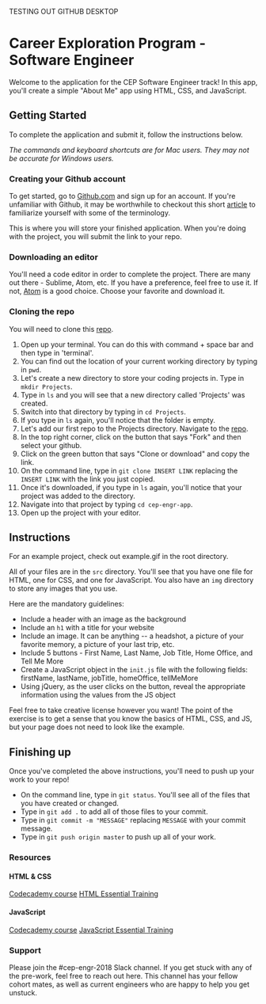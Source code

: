TESTING OUT GITHUB DESKTOP

# Career Exploration Program - Software Engineer

Welcome to the application for the CEP Software Engineer track! In this app, you'll create a simple "About Me" app using HTML, CSS, and JavaScript.

## Getting Started

To complete the application and submit it, follow the instructions below.

_The commands and keyboard shortcuts are for Mac users. They may not be accurate for Windows users._

### Creating your Github account

To get started, go to [Github.com](www.github.com) and sign up for an account. If you're unfamiliar with Github, it may be worthwhile to checkout this short [article](https://www.howtogeek.com/180167/htg-explains-what-is-github-and-what-do-geeks-use-it-for/) to familiarize yourself with some of the terminology.

This is where you will store your finished application. When you're doing with the project, you will submit the link to your repo.

### Downloading an editor

You'll need a code editor in order to complete the project. There are many out there - Sublime, Atom, etc. If you have a preference, feel free to use it. If not, [Atom](https://atom.io/) is a good choice. Choose your favorite and download it.

### Cloning the repo

You will need to clone this [repo](https://github.com/kjhandy/cep-engr-app).

1. Open up your terminal. You can do this with command + space bar and then type in 'terminal'.
2. You can find out the location of your current working directory by typing in `pwd`.
3. Let's create a new directory to store your coding projects in. Type in `mkdir Projects`.
4. Type in `ls` and you will see that a new directory called 'Projects' was created.
5. Switch into that directory by typing in `cd Projects`.
6. If you type in `ls` again, you'll notice that the folder is empty.
7. Let's add our first repo to the Projects directory. Navigate to the [repo](https://github.com/kjhandy/cep-engr-app).
8. In the top right corner, click on the button that says "Fork" and then select your github.
9. Click on the green button that says "Clone or download" and copy the link.
10. On the command line, type in `git clone INSERT LINK` replacing the `INSERT LINK` with the link you just copied.
8. Once it's downloaded, if you type in `ls` again, you'll notice that your project was added to the directory.
9. Navigate into that project by typing `cd cep-engr-app`.
10. Open up the project with your editor.

## Instructions

 For an example project, check out example.gif in the root directory.

 All of your files are in the `src` directory. You'll see that you have one file for HTML, one for CSS, and one for JavaScript. You also have an `img` directory to store any images that you use.

 Here are the mandatory guidelines:

 - Include a header with an image as the background
 - Include an `h1` with a title for your website
 - Include an image. It can be anything -- a headshot, a picture of your favorite memory, a picture of your last trip, etc.
 - Include 5 buttons - First Name, Last Name, Job Title, Home Office, and Tell Me More
 - Create a JavaScript object in the `init.js` file with the following fields: firstName, lastName, jobTitle, homeOffice, tellMeMore
 - Using jQuery, as the user clicks on the button, reveal the appropriate information using the values from the JS object

 Feel free to take creative license however you want! The point of the exercise is to get a sense that you know the basics of HTML, CSS, and JS, but your page does not need to look like the example.

## Finishing up

 Once you've completed the above instructions, you'll need to push up your work to your repo!

 - On the command line, type in `git status`. You'll see all of the files that you have created or changed.
 - Type in `git add .` to add all of those files to your commit.
 - Type in `git commit -m "MESSAGE"` replacing `MESSAGE` with your commit message.
 - Type in `git push origin master` to push up all of your work.

### Resources

#### HTML & CSS
[Codecademy course](https://www.codecademy.com/catalog/language/html-css)
[HTML Essential Training](https://www.lynda.com/HTML-tutorials/HTML-Essential-Training/170427-2.html?srchtrk=index%3a2%0alinktypeid%3a2%0aq%3ahtml%0apage%3a1%0as%3arelevance%0asa%3atrue%0aproducttypeid%3a2)

#### JavaScript
[Codecademy course](https://www.codecademy.com/catalog/language/javascript)
[JavaScript Essential Training](https://www.lynda.com/JavaScript-tutorials/JavaScript-Essential-Training/574716-2.html?srchtrk=index%3a9%0alinktypeid%3a2%0aq%3abeginner+web+development%0apage%3a1%0as%3arelevance%0asa%3atrue%0aproducttypeid%3a2)

### Support
Please join the #cep-engr-2018 Slack channel. If you get stuck with any of the pre-work, feel free to reach out here. This channel has your fellow cohort mates, as well as current engineers who are happy to help you get unstuck.
